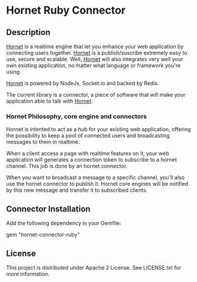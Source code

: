 # Hornet Ruby Connector

## Description

[Hornet](https://github.com/nectify/hornet) is a realtime engine that let you enhance your web application by connecting users together. [Hornet](https://github.com/nectify/hornet) is a publish/suscribe extremely easy to use, secure and scalable. Well, [Hornet](https://github.com/nectify/hornet) will also integrates very well your own existing application, no matter what language or framework you're using.

[Hornet](https://github.com/nectify/hornet) is powered by NodeJs, Socket.io and backed by Redis.

The current library is a connector, a piece of software that will make your application able to talk with [Hornet](https://github.com/nectify/hornet). 

### Hornet Philosophy, core engine and connectors

Hornet is intented to act as a hub for your existing web application, offering the possibility to keep a pool of connected users and broadcasting messages to them in realtime.

When a client access a page with realtime features on it, your web application will generates a connection token to subscribe to a hornet channel. This job is done by an hornet connector.

When you want to broadcast a message to a specific channel, you'll also use the hornet connector to publish it. Hornet core engines will be notified by this new message and transfer it to subscribed clients.

## Connector Installation

Add the following dependency in your Gemfile:

  gem "hornet-connector-ruby"

## License

This project is distributed under Apache 2 License. See LICENSE.txt for more information.

